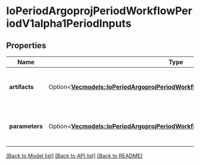 # IoPeriodArgoprojPeriodWorkflowPeriodV1alpha1PeriodInputs

## Properties

Name | Type | Description | Notes
------------ | ------------- | ------------- | -------------
**artifacts** | Option<[**Vec<models::IoPeriodArgoprojPeriodWorkflowPeriodV1alpha1PeriodArtifact>**](io.argoproj.workflow.v1alpha1.Artifact.md)> | Artifact are a list of artifacts passed as inputs | [optional]
**parameters** | Option<[**Vec<models::IoPeriodArgoprojPeriodWorkflowPeriodV1alpha1PeriodParameter>**](io.argoproj.workflow.v1alpha1.Parameter.md)> | Parameters are a list of parameters passed as inputs | [optional]

[[Back to Model list]](../README.md#documentation-for-models) [[Back to API list]](../README.md#documentation-for-api-endpoints) [[Back to README]](../README.md)


